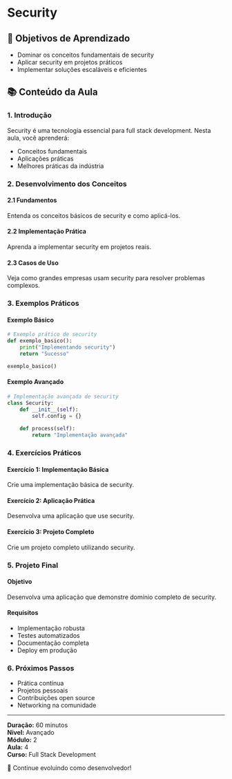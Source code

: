 # Security

## 🎯 Objetivos de Aprendizado
- Dominar os conceitos fundamentais de security
- Aplicar security em projetos práticos
- Implementar soluções escaláveis e eficientes

## 📚 Conteúdo da Aula

### 1. Introdução
Security é uma tecnologia essencial para full stack development. Nesta aula, você aprenderá:

- Conceitos fundamentais
- Aplicações práticas
- Melhores práticas da indústria

### 2. Desenvolvimento dos Conceitos

#### 2.1 Fundamentos
Entenda os conceitos básicos de security e como aplicá-los.

#### 2.2 Implementação Prática
Aprenda a implementar security em projetos reais.

#### 2.3 Casos de Uso
Veja como grandes empresas usam security para resolver problemas complexos.

### 3. Exemplos Práticos

#### Exemplo Básico
```python
# Exemplo prático de security
def exemplo_basico():
    print("Implementando security")
    return "Sucesso"

exemplo_basico()
```

#### Exemplo Avançado
```python
# Implementação avançada de security
class Security:
    def __init__(self):
        self.config = {}
    
    def process(self):
        return "Implementação avançada"
```

### 4. Exercícios Práticos

#### Exercício 1: Implementação Básica
Crie uma implementação básica de security.

#### Exercício 2: Aplicação Prática
Desenvolva uma aplicação que use security.

#### Exercício 3: Projeto Completo
Crie um projeto completo utilizando security.

### 5. Projeto Final

#### Objetivo
Desenvolva uma aplicação que demonstre domínio completo de security.

#### Requisitos
- Implementação robusta
- Testes automatizados
- Documentação completa
- Deploy em produção

### 6. Próximos Passos

- Prática contínua
- Projetos pessoais
- Contribuições open source
- Networking na comunidade

---

**Duração:** 60 minutos  
**Nível:** Avançado  
**Módulo:** 2  
**Aula:** 4  
**Curso:** Full Stack Development

🎉 Continue evoluindo como desenvolvedor!
